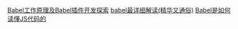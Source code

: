 [Babel工作原理及Babel插件开发探索](https://juejin.im/entry/5a9bfb88f265da2381551741)
[babel最详细解读(精华又通俗)](https://juejin.im/post/5ef4d681e51d4534b8681541)
[Babel是如何读懂JS代码的](https://zhuanlan.zhihu.com/p/27289600)